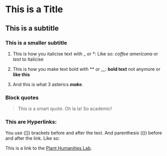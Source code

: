 
# This is a Title

## This is a subtitle

### This is a smaller subtitle

1. This is how you italicise text with _ or *: Like so: _coffee americana_  or *text*  to italicise 

2. This is how you make text bold with ** or __: **bold text** not anymore or __like this__ 

3. And this is what 3 asterics ***make***. 

### Block quotes

>This is a smart quote. Oh la la! So academic! 

### This are Hyperlinks:

You use ([]) brackets before and after the text. And parenthesis (()) before and after the link. Like so: 

This is a link to the [Plant Humanities Lab](https://lab.plant-humanities.org/tamarack/).

